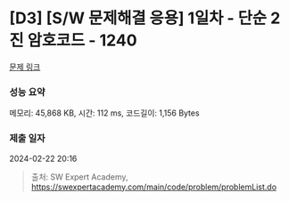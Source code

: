 # [D3] [S/W 문제해결 응용] 1일차 - 단순 2진 암호코드 - 1240 

[문제 링크](https://swexpertacademy.com/main/code/problem/problemDetail.do?contestProbId=AV15FZuqAL4CFAYD) 

### 성능 요약

메모리: 45,868 KB, 시간: 112 ms, 코드길이: 1,156 Bytes

### 제출 일자

2024-02-22 20:16



> 출처: SW Expert Academy, https://swexpertacademy.com/main/code/problem/problemList.do